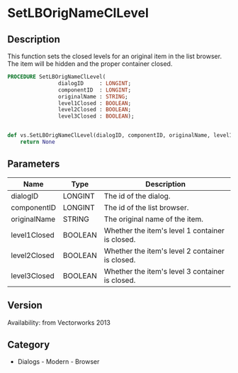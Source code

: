 # SetLBOrigNameClLevel

## Description
This function sets the closed levels for an original item in the list browser. The item will be hidden and the proper container closed.

```pascal
PROCEDURE SetLBOrigNameClLevel(
				dialogID     : LONGINT;
				componentID  : LONGINT;
				originalName : STRING;
				level1Closed : BOOLEAN;
				level2Closed : BOOLEAN;
				level3Closed : BOOLEAN);
```

```python

def vs.SetLBOrigNameClLevel(dialogID, componentID, originalName, level1Closed, level2Closed, level3Closed):
    return None
```

## Parameters
|Name|Type|Description|
|---|---|---|
|dialogID|LONGINT|The id of the dialog.|
|componentID|LONGINT|The id of the list browser.|
|originalName|STRING|The original name of the item.|
|level1Closed|BOOLEAN|Whether the item's level 1 container is closed.|
|level2Closed|BOOLEAN|Whether the item's level 2 container is closed.|
|level3Closed|BOOLEAN|Whether the item's level 3 container is closed.|

## Version
Availability: from Vectorworks 2013
## Category
* Dialogs - Modern - Browser


